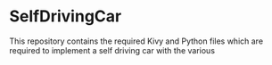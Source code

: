 # SelfDrivingCar
This repository contains the required Kivy and Python files which are required to implement a self driving car with the various 
